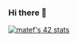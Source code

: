 ### Hi there 👋

[![matef's 42 stats](https://badge.mediaplus.ma/levi/matef)](https://github.com/oakoudad/badge42)
